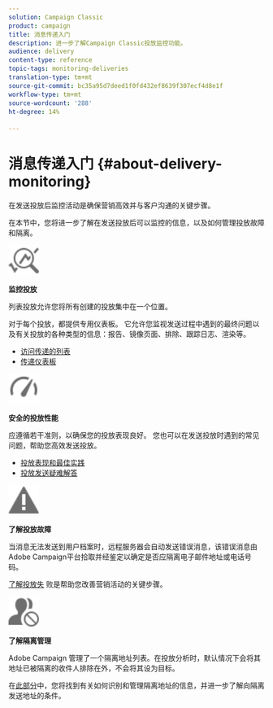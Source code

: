 ```yaml
---
solution: Campaign Classic
product: campaign
title: 消息传递入门
description: 进一步了解Campaign Classic投放监控功能。
audience: delivery
content-type: reference
topic-tags: monitoring-deliveries
translation-type: tm+mt
source-git-commit: bc35a95d7deed1f0fd432ef8639f307ecf4d8e1f
workflow-type: tm+mt
source-wordcount: '288'
ht-degree: 14%

---
```



# 消息传递入门 {#about-delivery-monitoring}

在发送投放后监控活动是确保营销高效并与客户沟通的关键步骤。

在本节中，您将进一步了解在发送投放后可以监控的信息，以及如何管理投放故障和隔离。

<img src="assets/do-not-localize/icon_monitor.svg" width="60px">

**监控投放**

列表投放允许您将所有创建的投放集中在一个位置。

对于每个投放，都提供专用仪表板。 它允许您监视发送过程中遇到的最终问题以及有关投放的各种类型的信息：报告、镜像页面、排除、跟踪日志、渲染等。

* [访问传递的列表](../../delivery/using/list-of-deliveries.md)
* [传递仪表板](../../delivery/using/delivery-dashboard.md)

<img src="assets/do-not-localize/icon_guidelines.svg" width="60px">

**安全的投放性能**

应遵循若干准则，以确保您的投放表现良好。 您也可以在发送投放时遇到的常见问题，帮助您高效发送投放。

* [投放表现和最佳实践](../../delivery/using/delivery-performances.md)
* [投放发送疑难解答](../../delivery/using/delivery-troubleshooting.md)

<img src="assets/do-not-localize/icon_failure.svg" width="60px">

**了解投放故障**

当消息无法发送到用户档案时，远程服务器会自动发送错误消息，该错误消息由Adobe Campaign平台拾取并经鉴定以确定是否应隔离电子邮件地址或电话号码。

[了解投放失](../../delivery/using/understanding-delivery-failures.md) 败是帮助您改善营销活动的关键步骤。

<img src="assets/do-not-localize/icon_quarantine.svg" width="60px">

**了解隔离管理**

Adobe Campaign 管理了一个隔离地址列表。在投放分析时，默认情况下会将其地址已被隔离的收件人排除在外，不会将其设为目标。

在[此部分](../../delivery/using/understanding-quarantine-management.md)中，您将找到有关如何识别和管理隔离地址的信息，并进一步了解向隔离发送地址的条件。
